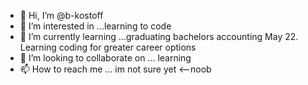 - 👋 Hi, I’m @b-kostoff
- 👀 I’m interested in ...learning to code
- 🌱 I’m currently learning ...graduating bachelors accounting May 22. Learning coding for greater career options
- 💞️ I’m looking to collaborate on ... learning
- 📫 How to reach me ... im not sure yet <--noob

<!---
b-kostoff/b-kostoff is a ✨ special ✨ repository because its `README.md` (this file) appears on your GitHub profile.
You can click the Preview link to take a look at your changes.
--->

